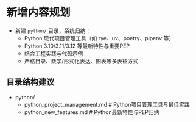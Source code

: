 # 新增内容规划

- 新建 `python/` 目录，系统归纳：
  - Python 现代项目管理工具（如 rye、uv、poetry、pipenv 等）
  - Python 3.10/3.11/3.12 等最新特性与重要PEP
  - 结合工程实践与代码示例
  - 严格目录、数学/形式化表达、图表等多表征方式

## 目录结构建议

- python/
  - python_project_management.md  # Python项目管理工具与最佳实践
  - python_new_features.md        # Python最新特性与PEP归纳
